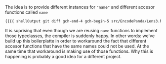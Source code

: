 
The idea is to provide different instances for `"name"` and different accesor functions called `name`

```diff
{{{{ shellOutput git diff gch-end-4 gch-begin-5 src/EncodePanda/Lens3.hs | sed -e '1,7d' | sed '/^@/d' | sed '/\[-- end snippet\]/d' }}}}
```

It is suprising that even though we are reusing `name` functions to implement those typeclasses, the compiler is suddenly happy. In other words: we've build up this boilerplatte in order to workaround the fact that different accesor functions that have the same names could not be used. At the same time that workaround is making use of those functions. Why this is happening is probably a good idea for a different project.
